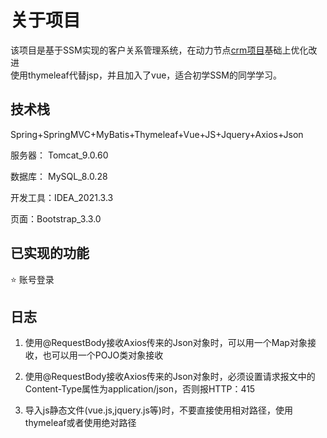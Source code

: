 # 关于项目

该项目是基于SSM实现的客户关系管理系统，在动力节点[crm项目](https://www.bilibili.com/video/BV1tZ4y1d7kg)基础上优化改进<br/>使用thymeleaf代替jsp，并且加入了vue，适合初学SSM的同学学习。

## 技术栈

Spring+SpringMVC+MyBatis+Thymeleaf+Vue+JS+Jquery+Axios+Json

服务器： Tomcat_9.0.60

数据库： MySQL_8.0.28

开发工具：IDEA_2021.3.3

页面：Bootstrap_3.3.0

## 已实现的功能

:star: 账号登录

## 日志

1. 使用@RequestBody接收Axios传来的Json对象时，可以用一个Map对象接收，也可以用一个POJO类对象接收

2. 使用@RequestBody接收Axios传来的Json对象时，必须设置请求报文中的Content-Type属性为application/json，否则报HTTP：415

3. 导入js静态文件(vue.js,jquery.js等)时，不要直接使用相对路径，使用thymeleaf或者使用绝对路径
